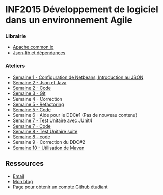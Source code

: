 # INF2015 Développement de logiciel dans un environnement Agile

### Librairie 
* [Apache common io](http://commons.apache.org/io/download_io.cgi)
* [Json-lib et dépendances](https://github.com/alexcp/inf2015/raw/master/json-lib_et_dependance.zip)

### Ateliers
* [Semaine 1 - Configuration de Netbeans, Introduction au JSON](https://github.com/alexcp/inf2015/blob/master/1.md)
* [Semaine 2 - Json et Java](https://github.com/alexcp/inf2015/blob/master/2.md)
* [Semaine 2 - Code](https://github.com/alexcp/labo2)
* [Semaine 3 - Git](https://github.com/alexcp/inf2015/blob/master/3.md)
* Semaine 4 - Correction
* [ Semaine 5 - Refactoring ](https://github.com/alexcp/inf2015/blob/master/4.md)
* [Semaine 5 - Code](https://github.com/alexcp/inf2015---refactoring)
* Semaine 6 - Aide pour le DDC#1 (Pas de nouveau contenu)
* [Semaine 7 - Test Unitaire avec JUnit4](https://github.com/alexcp/inf2015/blob/master/5.md) 
* [Semaine 7 - Code](https://github.com/alexcp/labo-junit)
* [Semaine 8 - Test Unitaire suite](https://github.com/alexcp/inf2015/blob/master/6.md)
* [Semaine 8 - code ](https://github.com/alexcp/inf2015---tdd-example)
* Semaine 9 - Correction du DDC#2
* [Semaine 10 - Utilisation de Maven](https://github.com/alexcp/inf2015/blob/master/7.md)

## Ressources
* [Email](mailto:alexcp.com@gmail.com)
* [Mon blog](http://alexcp.com)
* [Page pour obtenir un compte Github étudiant](https://github.com/edu)
